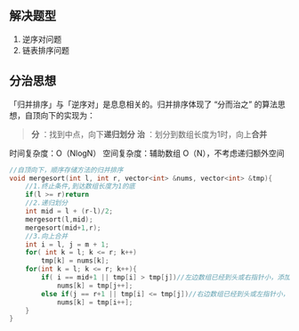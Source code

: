 ## 解决题型
1. 逆序对问题
2. 链表排序问题

## 分治思想
「归并排序」与「逆序对」是息息相关的。归并排序体现了 “分而治之” 的算法思想，自顶向下的实现为：

> **分** ：找到中点，向下**递归划分**
> **治** ：划分到数组长度为1时，向上**合并**

时间复杂度：O（NlogN）
空间复杂度：辅助数组 O（N），不考虑递归额外空间

```cpp
//自顶向下，顺序存储方法的归并排序
void mergesort(int l, int r, vector<int> &nums, vector<int> &tmp){
    //1.终止条件,到达数组长度为1的底
    if(l >= r)return  
    //2.递归划分
    int mid = l + (r-l)/2;
    mergesort(l,mid);
    mergesort(mid+1,r);
    //3.向上合并
    int i = l, j = m + 1;
    for( int k = l; k <= r; k++)
        tmp[k] = nums[k];
    for(int k = l; k <= r; k++){
        if( i == mid+1 || tmp[i] > tmp[j])//左边数组已经到头或右指针小，添加右边数组
            nums[k] = tmp[j++];
        else if(j == r+1 || tmp[i] <= tmp[j])//右边数组已经到头或左指针小，添加左边数组
            nums[k] = tmp[i++];
    }
}

```